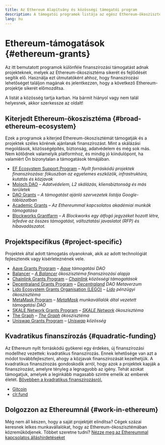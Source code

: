 ```yaml
---
title: Az Ethereum Alapítvány és közösségi támogatói program
description: A támogatói programok listája az egész Ethereum-ökoszisztémára vonatkozóan.
lang: hu
---
```


# Ethereum-támogatások {#ethereum-grants}

Az itt bemutatott programok különféle finanszírozási támogatást adnak projekteknek, melyek az Ethereum-ökoszisztéma sikerét és fejlődését segítik elő. Használja ezt útmutatóként ahhoz, hogy finanszírozási lehetőséget találjon magának és jelentkezzen, hogy a következő Ethereum-projektje sikerét előmozdítsa.

A listát a közösség tartja karban. Ha bármit hiányol vagy nem talál helyesnek, akkor szerkessze az oldalt!

## Kiterjedt Ethereum-ökoszisztéma {#broad-ethereum-ecosystem}

Ezek a programok a kiterjed Ethereum-ökoszisztémát támogatják és a projektek széles körének ajánlanak finanszírozást. Mint a skálázási megoldások, közösségépítés, biztonság, adatvédelem és még sok más. Nem kötődnek valamelyik platformhoz, és mindig jó kiindulópont, ha valamiért Ön bizonytalan a támogatások témájában.

- [EF Ecosystem Support Program](https://esp.ethereum.foundation) – _Nyílt forráskódú projektek finanszírozása: fókuszban az egyetemes eszközök, infrastruktúra, kutatás és közjavak_
- [Moloch DAO](https://www.molochdao.com/) – _Adatvédelem, L2 skálázás, kliensbiztonság és más területek_
- [DAO Grants](https://docs.google.com/spreadsheets/d/1XHc-p_MHNRdjacc8uOEjtPoWL86olP4GyxAJOFO0zxY/edit#gid=0) – _A támogatást ajánló szervezetek listája Google-táblázatban_
- [Academic Grants](https://esp.ethereum.foundation/academic-grants) – _Az Ethereummal kapcsolatos akadémiai munkák támogatása_
- [Blockworks Grantfarm](https://blockworks.co/grants/programs) – _A Blockworks egy átfogó jegyzéket hozott létre, lefedve az összes támogatást, változtatási javaslatot (RFP) és hibavadászatot._

## Projektspecifikus {#project-specific}

Projektek által adott támogatás olyanoknak, akik az adott technológiát fejlesztenék vagy kísérleteznének vele.

- [Aave Grants Program](https://aavegrants.org/) – _[Aave](https://aave.com/) támogatási DAO_
- [Balancer](https://quark-ceres-740.notion.site/Balancer-Grants-938f1b979810427f8d903a904315da41) – _[A Balancer](https://balancer.fi/) ökoszisztéma finanszírozási alapja_
- [Chainlink Grants Program](https://chain.link/community/grants) – _[Chainlink](https://chain.link/) közösségi támogatások_
- [Decentraland Grants Program](https://governance.decentraland.org/grants/) – _[Decentraland](https://decentraland.org/) DAO Metaverzum_
- [Lido Ecosystem Grants Organisation (LEGO)](https://lido.fi/lego) – _[Lido](https://lido.fi/) pénzügyi ökoszisztéma_
- [MetaMask Program](https://metamaskgrants.org/) – _[MetaMask](https://metamask.io/) munkavállalók által vezetett támogatási DAO_
- [SKALE Network Grants Program](https://skale.space/developers#grants) – _[SKALE Network](https://skale.space/) ökoszisztéma_
- [The Graph](https://airtable.com/shrdfvnFvVch3IOVm) – _[The Graph](https://thegraph.com/) ökoszisztéma_
- [Uniswap Grants Program](https://www.uniswapfoundation.org/apply-for-a-grant) – _[Uniswap](https://uniswap.org/) közösség_

## Kvadratikus finanszírozás {#quadratic-funding}

Az Ethereum nyílt forráskódú gyökerei egy érdekes, új finanszírozási modellhez vezettek: kvadratikus finanszírozás. Ennek lehetősége van azt a módot továbbfejleszteni, ahogy a közjavak finanszírozását kezelhetjük. A kvadratikus finanszírozás gondoskodik arról, hogy azok a projektek kapják a finanszírozást, amelyre tényleg a legnagyobb az igény. Tehát azokat támogatjuk, amelyek a leginkább magasabb szintre emelik az emberek életét. [Bővebben a kvadratikus finanszírozásról.](/defi/#quadratic-funding)

- [Gitcoin](https://gitcoin.co/grants)
- [clr.fund](https://clr.fund/)

## Dolgozzon az Ethereumnál {#work-in-ethereum}

Még nem áll készen, hogy a saját projektjét elindítsa? Cégek százai keresnek lelkes munkavállalókat, hogy az Ethereum-ökoszisztémában közreműködjenek. Többet szeretne tudni? [Nézze meg az Ethereummal kapcsolatos álláshirdetéseket](/community/get-involved/#ethereum-jobs)
